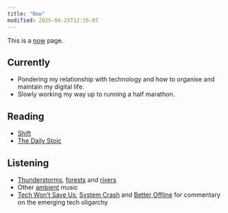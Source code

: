 ```yaml
---
title: "Now"
modified: 2025-04-25T12:35:07
---
```


This is a [now](https://nownownow.com/about) page.

## Currently

- Pondering my relationship with technology and how to organise and maintain my digital life.
- Slowly working my way up to running a half marathon.

## Reading

- [Shift](https://www.kobo.com/au/en/ebook/shift-16)
- [The Daily Stoic](https://www.kobo.com/au/en/ebook/the-daily-stoic-366-meditations-on-wisdom-perseverance-and-the-art-of-living-featuring-new-translations-of-seneca-epictetus-and-marcus-aurelius)

## Listening

- [Thunderstorms](https://portal.app/scenes/v1-amazon-thunderstorm), [forests](https://portal.app/scenes/ashridge-beech-canopy) and [rivers](https://portal.app/scenes/radovna-river-bend)
- Other [ambient](https://music.apple.com/au/playlist/ambient-chill/pl.bed492442a53481f98e98c6c4da9e01d) music
- [Tech Won’t Save Us](https://techwontsave.us), [System Crash](https://systemcrash.info) and [Better Offline](https://www.betteroffline.com) for commentary on the emerging tech oligarchy